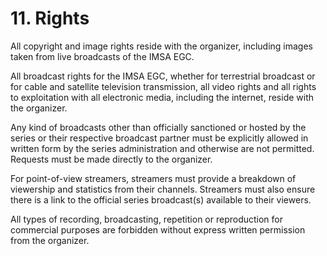 # 11. Rights
All copyright and image rights reside with the organizer, including images taken from live broadcasts of the IMSA EGC.

All broadcast rights for the IMSA EGC, whether for terrestrial broadcast or for cable and satellite television transmission, all video rights and all rights to exploitation with all electronic media, including the internet, reside with the organizer.

Any kind of broadcasts other than officially sanctioned or hosted by the series or their respective broadcast partner must be explicitly allowed in written form by the series administration and otherwise are not permitted. Requests must be made directly to the organizer.

For point-of-view streamers, streamers must provide a breakdown of viewership and statistics from their channels. Streamers must also ensure there is a link to the official series broadcast(s) available to their viewers.

All types of recording, broadcasting, repetition or reproduction for commercial purposes are forbidden without express written permission from the organizer.
